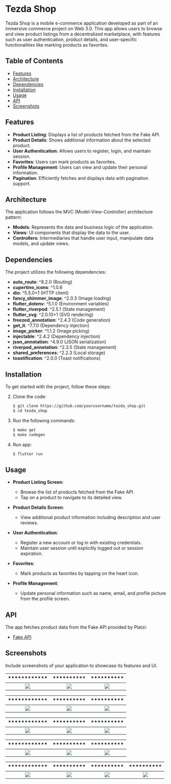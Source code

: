 # Tezda Shop

Tezda Shop is a mobile e-commerce application developed as part of an immersive commerce project on Web 3.0. This app allows users to browse and view product listings from a decentralized marketplace, with features such as user authentication, product details, and user-specific functionalities like marking products as favorites.

## Table of Contents

- [Features](#features)
- [Architecture](#architecture)
- [Dependencies](#dependencies)
- [Installation](#installation)
- [Usage](#usage)
- [API](#api)
- [Screenshots](#screenshots)

## Features

- **Product Listing**: Displays a list of products fetched from the Fake API.
- **Product Details**: Shows additional information about the selected product.
- **User Authentication**: Allows users to register, login, and maintain session.
- **Favorites**: Users can mark products as favorites.
- **Profile Management**: Users can view and update their personal information.
- **Pagination**: Efficiently fetches and displays data with pagination support.

## Architecture

The application follows the MVC (Model-View-Controller) architecture pattern:

- **Models**: Represents the data and business logic of the application.
- **Views**: UI components that display the data to the user.
- **Controllers**: Intermediaries that handle user input, manipulate data models, and update views.

## Dependencies

The project utilizes the following dependencies:

- **auto_route**: ^8.2.0 (Routing)
- **cupertino_icons**: ^1.0.6
- **dio**: ^5.5.0+1 (HTTP client)
- **fancy_shimmer_image**: ^2.0.3 (Image loading)
- **flutter_dotenv**: ^5.1.0 (Environment variables)
- **flutter_riverpod**: ^2.5.1 (State management)
- **flutter_svg**: ^2.0.10+1 (SVG rendering)
- **freezed_annotation**: ^2.4.3 (Code generation)
- **get_it**: ^7.7.0 (Dependency injection)
- **image_picker**: ^1.1.2 (Image picking)
- **injectable**: ^2.4.2 (Dependency injection)
- **json_annotation**: ^4.9.0 (JSON serialization)
- **riverpod_annotation**: ^2.3.5 (State management)
- **shared_preferences**: ^2.2.3 (Local storage)
- **toastification**: ^2.0.0 (Toast notifications)

## Installation

To get started with the project, follow these steps:

2. Clone the code:
   ```bash
   $ git clone https://github.com/yourusername/tezda_shop.git
   $ cd tezda_shop
    ```

2. Run the following commands:
   ```bash
   $ make get
   $ make codegen
    ```
3. Run app:
   ```bash
   $ flutter run
    ```

## Usage

- **Product Listing Screen**: 
  - Browse the list of products fetched from the Fake API.
  - Tap on a product to navigate to its detailed view.

- **Product Details Screen**:
  - View additional product information including description and user reviews.

- **User Authentication**:
  - Register a new account or log in with existing credentials.
  - Maintain user session until explicitly logged out or session expiration.

- **Favorites**:
  - Mark products as favorites by tapping on the heart icon.

- **Profile Management**:
  - Update personal information such as name, email, and profile picture from the profile screen.

## API

The app fetches product data from the Fake API provided by Platzi:
- [Fake API](https://fakeapi.platzi.com/)

## Screenshots
Include screenshots of your application to showcase its features and UI.

  
************               |  **********               | **********         
:-------------------------:|:-------------------------:|:-------------------------:
![](https://github.com/JustineUgo/tezda_shop/blob/master/assets/images/1.jpg)|![](https://github.com/JustineUgo/tezda_shop/blob/master/assets/images/2.jpg)|![](https://github.com/JustineUgo/tezda_shop/blob/master/assets/images/3.jpg)|

  
************               |  **********               | **********         
:-------------------------:|:-------------------------:|:-------------------------:
![](https://github.com/JustineUgo/tezda_shop/blob/master/assets/images/4.jpg)|![](https://github.com/JustineUgo/tezda_shop/blob/master/assets/images/5.jpg)|![](https://github.com/JustineUgo/tezda_shop/blob/master/assets/images/6.jpg)|


  
************               |  **********               | **********         
:-------------------------:|:-------------------------:|:-------------------------:
![](https://github.com/JustineUgo/tezda_shop/blob/master/assets/images/7.jpg)|![](https://github.com/JustineUgo/tezda_shop/blob/master/assets/images/8.jpg)|![](https://github.com/JustineUgo/tezda_shop/blob/master/assets/images/9.jpg)|


  
************               |  **********               | **********         
:-------------------------:|:-------------------------:|:-------------------------:
![](https://github.com/JustineUgo/tezda_shop/blob/master/assets/images/10.jpg)|![](https://github.com/JustineUgo/tezda_shop/blob/master/assets/images/11.jpg)|![](https://github.com/JustineUgo/tezda_shop/blob/master/assets/images/12.jpg)|


  
************               |  **********               |  **********               |  **********                        
:-------------------------:|:-------------------------:|:-------------------------:|:-------------------------:
![](https://github.com/JustineUgo/tezda_shop/blob/master/assets/images/13.jpg)|![](https://github.com/JustineUgo/tezda_shop/blob/master/assets/images/14.jpg)|![](https://github.com/JustineUgo/tezda_shop/blob/master/assets/images/15.jpg)|![](https://github.com/JustineUgo/tezda_shop/blob/master/assets/images/16.jpg)|




